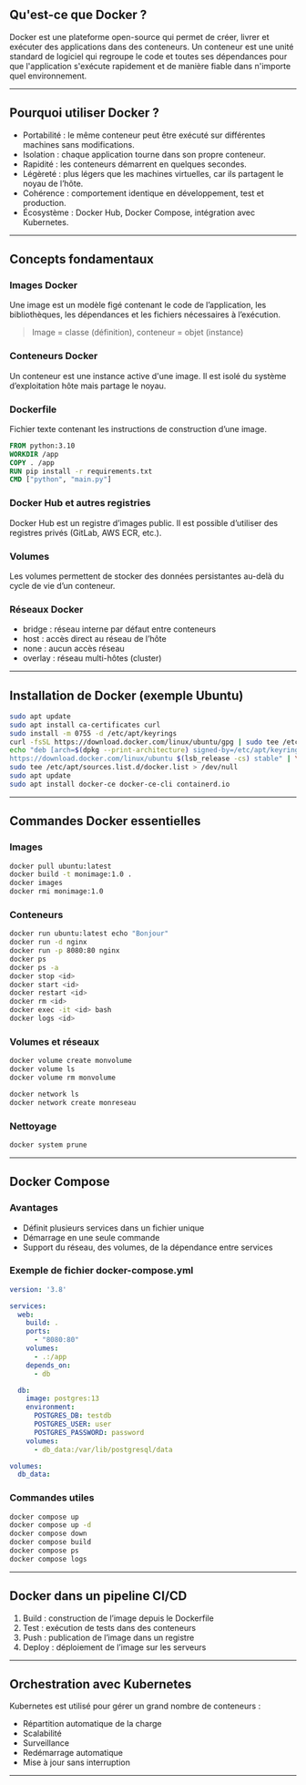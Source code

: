 
## Qu'est-ce que Docker ?

Docker est une plateforme open-source qui permet de créer, livrer et exécuter des applications dans des conteneurs. Un conteneur est une unité standard de logiciel qui regroupe le code et toutes ses dépendances pour que l'application s'exécute rapidement et de manière fiable dans n'importe quel environnement.

---

## Pourquoi utiliser Docker ?

- Portabilité : le même conteneur peut être exécuté sur différentes machines sans modifications.
- Isolation : chaque application tourne dans son propre conteneur.
- Rapidité : les conteneurs démarrent en quelques secondes.
- Légèreté : plus légers que les machines virtuelles, car ils partagent le noyau de l’hôte.
- Cohérence : comportement identique en développement, test et production.
- Écosystème : Docker Hub, Docker Compose, intégration avec Kubernetes.

---

## Concepts fondamentaux

### Images Docker

Une image est un modèle figé contenant le code de l’application, les bibliothèques, les dépendances et les fichiers nécessaires à l’exécution.

> Image = classe (définition), conteneur = objet (instance)

### Conteneurs Docker

Un conteneur est une instance active d'une image. Il est isolé du système d’exploitation hôte mais partage le noyau.

### Dockerfile

Fichier texte contenant les instructions de construction d’une image.

```dockerfile
FROM python:3.10
WORKDIR /app
COPY . /app
RUN pip install -r requirements.txt
CMD ["python", "main.py"]
````

### Docker Hub et autres registries

Docker Hub est un registre d’images public. Il est possible d’utiliser des registres privés (GitLab, AWS ECR, etc.).

### Volumes

Les volumes permettent de stocker des données persistantes au-delà du cycle de vie d’un conteneur.

### Réseaux Docker

* bridge : réseau interne par défaut entre conteneurs
* host : accès direct au réseau de l’hôte
* none : aucun accès réseau
* overlay : réseau multi-hôtes (cluster)

---

## Installation de Docker (exemple Ubuntu)

```bash
sudo apt update
sudo apt install ca-certificates curl
sudo install -m 0755 -d /etc/apt/keyrings
curl -fsSL https://download.docker.com/linux/ubuntu/gpg | sudo tee /etc/apt/keyrings/docker.asc > /dev/null
echo "deb [arch=$(dpkg --print-architecture) signed-by=/etc/apt/keyrings/docker.asc] \
https://download.docker.com/linux/ubuntu $(lsb_release -cs) stable" | \
sudo tee /etc/apt/sources.list.d/docker.list > /dev/null
sudo apt update
sudo apt install docker-ce docker-ce-cli containerd.io
```

---

## Commandes Docker essentielles

### Images

```bash
docker pull ubuntu:latest
docker build -t monimage:1.0 .
docker images
docker rmi monimage:1.0
```

### Conteneurs

```bash
docker run ubuntu:latest echo "Bonjour"
docker run -d nginx
docker run -p 8080:80 nginx
docker ps
docker ps -a
docker stop <id>
docker start <id>
docker restart <id>
docker rm <id>
docker exec -it <id> bash
docker logs <id>
```

### Volumes et réseaux

```bash
docker volume create monvolume
docker volume ls
docker volume rm monvolume

docker network ls
docker network create monreseau
```

### Nettoyage

```bash
docker system prune
```

---

## Docker Compose

### Avantages

* Définit plusieurs services dans un fichier unique
* Démarrage en une seule commande
* Support du réseau, des volumes, de la dépendance entre services

### Exemple de fichier docker-compose.yml

```yaml
version: '3.8'

services:
  web:
    build: .
    ports:
      - "8080:80"
    volumes:
      - .:/app
    depends_on:
      - db

  db:
    image: postgres:13
    environment:
      POSTGRES_DB: testdb
      POSTGRES_USER: user
      POSTGRES_PASSWORD: password
    volumes:
      - db_data:/var/lib/postgresql/data

volumes:
  db_data:
```

### Commandes utiles

```bash
docker compose up
docker compose up -d
docker compose down
docker compose build
docker compose ps
docker compose logs
```

---



## Docker dans un pipeline CI/CD

1. Build : construction de l’image depuis le Dockerfile
2. Test : exécution de tests dans des conteneurs
3. Push : publication de l’image dans un registre
4. Deploy : déploiement de l’image sur les serveurs

---

## Orchestration avec Kubernetes

Kubernetes est utilisé pour gérer un grand nombre de conteneurs :

* Répartition automatique de la charge
* Scalabilité
* Surveillance
* Redémarrage automatique
* Mise à jour sans interruption

---
